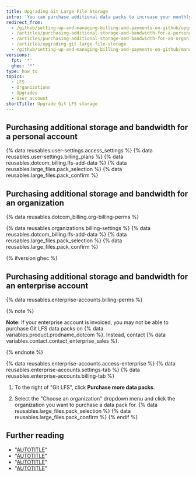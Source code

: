 ```yaml
---
title: Upgrading Git Large File Storage
intro: 'You can purchase additional data packs to increase your monthly bandwidth quota and total storage capacity for {% data variables.large_files.product_name_short %}.'
redirect_from:
  - /github/setting-up-and-managing-billing-and-payments-on-github/upgrading-git-large-file-storage
  - /articles/purchasing-additional-storage-and-bandwidth-for-a-personal-account
  - /articles/purchasing-additional-storage-and-bandwidth-for-an-organization
  - /articles/upgrading-git-large-file-storage
  - /github/setting-up-and-managing-billing-and-payments-on-github/managing-billing-for-git-large-file-storage/upgrading-git-large-file-storage
versions:
  fpt: '*'
  ghec: '*'
type: how_to
topics:
  - LFS
  - Organizations
  - Upgrades
  - User account
shortTitle: Upgrade Git LFS storage
---
```

## Purchasing additional storage and bandwidth for a personal account

{% data reusables.user-settings.access_settings %}
{% data reusables.user-settings.billing_plans %}
{% data reusables.dotcom_billing.lfs-add-data %}
{% data reusables.large_files.pack_selection %}
{% data reusables.large_files.pack_confirm %}

## Purchasing additional storage and bandwidth for an organization

{% data reusables.dotcom_billing.org-billing-perms %}

{% data reusables.organizations.billing-settings %}
{% data reusables.dotcom_billing.lfs-add-data %}
{% data reusables.large_files.pack_selection %}
{% data reusables.large_files.pack_confirm %}

{% ifversion ghec %}

## Purchasing additional storage and bandwidth for an enterprise account

{% data reusables.enterprise-accounts.billing-perms %}

{% note %}

**Note:** If your enterprise account is invoiced, you may not be able to purchase Git LFS data packs on {% data variables.product.prodname_dotcom %}. Instead, contact {% data variables.contact.contact_enterprise_sales %}.

{% endnote %}

{% data reusables.enterprise-accounts.access-enterprise %}
{% data reusables.enterprise-accounts.settings-tab %}
{% data reusables.enterprise-accounts.billing-tab %}

1. To the right of "Git LFS", click **Purchase more data packs**.

1. Select the "Choose an organization" dropdown menu and click the organization you want to purchase a data pack for.
{% data reusables.large_files.pack_selection %}
{% data reusables.large_files.pack_confirm %}
{% endif %}

## Further reading

- "[AUTOTITLE](/billing/managing-billing-for-git-large-file-storage/about-billing-for-git-large-file-storage)"
- "[AUTOTITLE](/repositories/working-with-files/managing-large-files/about-storage-and-bandwidth-usage)"
- "[AUTOTITLE](/billing/managing-billing-for-git-large-file-storage/viewing-your-git-large-file-storage-usage)"
- "[AUTOTITLE](/repositories/working-with-files/managing-large-files)"
